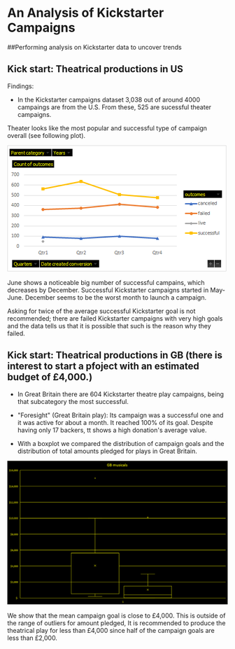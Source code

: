 # An Analysis of Kickstarter Campaigns
##Performing analysis on Kickstarter data to uncover trends


## Kick start: Theatrical productions in US

Findings:

* In the Kickstarter campaigns dataset 3,038 out of around 4000 campaings are from the U.S. From these, 525 are sucessful theater campaigns.

Theater looks like the most popular and successful type of campaign overall (see following plot). 

![Plot 2](graphic_2.png)

June shows a noticeable big number of successful campains, which decreases by December. Successful Kickstarter campaigns started in May-June. December seems to be the worst month to launch a campaign.


Asking for twice of the average successful Kickstarter goal is not recommended; there are failed Kickstarter campaigns with very high goals and the data tells us that it is possible that such is the reason why they failed.

## Kick start: Theatrical productions in GB (there is interest to start a pfoject with an estimated budget of £4,000.)

* In Great Britain there are 604 Kickstarter theatre play campaigns, being that subcategory the most successful.
* "Foresight" (Great Britain play): Its campaign was a successful one and it was active for about a month. It reached 100% of its goal. 
  Despite having only 17 backers, tt shows a high donation's average value. 
  
* With a boxplot we compared the distribution of campaign goals and the distribution of total amounts pledged for plays in Great Britain.
 
![Plot 3](graphic_3.png)

We show that the mean campaign goal is close to £4,000. This is outside of the range of outliers for amount pledged, It is recommended to produce the theatrical play for less than £4,000 since half of the campaign goals are less than £2,000.


